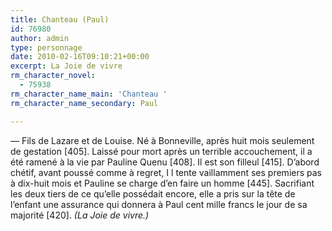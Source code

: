 ```yaml
---
title: Chanteau (Paul)
id: 76980
author: admin
type: personnage
date: 2010-02-16T09:10:21+00:00
excerpt: La Joie de vivre
rm_character_novel:
  - 75938
rm_character_name_main: 'Chanteau '
rm_character_name_secondary: Paul

---
```

— Fils de Lazare et de Louise. Né à Bonneville, après huit mois seulement de gestation [405]. Laissé pour mort après un terrible accouchement, il a été ramené à la vie par Pauline Quenu [408]. Il est son filleul [415]. D&rsquo;abord chétif, avant poussé comme à regret, I l tente vaillamment ses premiers pas à dix-huit mois et Pauline se charge d&rsquo;en faire un homme [445]. Sacrifiant les deux tiers de ce qu&rsquo;elle possédait encore, elle a pris sur la tête de l&rsquo;enfant une assurance qui donnera à Paul cent mille francs le jour de sa majorité [420]. _(La Joie de vivre.)_